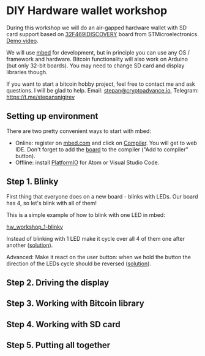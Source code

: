 # DIY Hardware wallet workshop

During this workshop we will do an air-gapped hardware wallet with SD card support based on [32F469IDISCOVERY](https://www.st.com/en/evaluation-tools/32f469idiscovery.html) board from STMicroelectronics. [Demo video](https://youtu.be/mE-J0Y05qHs).

We will use [mbed](https://www.mbed.com/en/) for development, but in principle you can use any OS / framework and hardware. Bitcoin functionality will also work on Arduino (but only 32-bit boards). You may need to change SD card and display libraries though.

If you want to start a bitcoin hobby project, feel free to contact me and ask questions. I will be glad to help. Email: stepan@cryptoadvance.io, Telegram: https://t.me/stepansnigirev

## Setting up environment

There are two pretty convenient ways to start with mbed:
- Online: register on [mbed.com](https://www.mbed.com/en/) and click on [Compiler](https://ide.mbed.com/compiler/). You will get to web IDE. Don't forget to add the [board](https://os.mbed.com/platforms/ST-Discovery-F469NI/) to the compiler ("Add to compiler" button).
- Offline: install [PlatformIO](https://platformio.org/platformio-ide) for Atom or Visual Studio Code.

## Step 1. Blinky

First thing that everyone does on a new board - blinks with LEDs. Our board has 4, so let's blink with all of them!

This is a simple example of how to blink with one LED in mbed:

[hw_workshop_1-blinky](https://github.com/stepansnigirev/hw_workshop_1-blinky)

Instead of blinking with 1 LED make it cycle over all 4 of them one after another ([solution](https://github.com/stepansnigirev/hw_workshop_1-blinky_solved)).

Advanced: Make it react on the user button: when we hold the button the direction of the LEDs cycle should be reversed ([solution](https://github.com/stepansnigirev/hw_workshop_1-blinky_solved_btn)).

## Step 2. Driving the display

## Step 3. Working with Bitcoin library

## Step 4. Working with SD card

## Step 5. Putting all together 